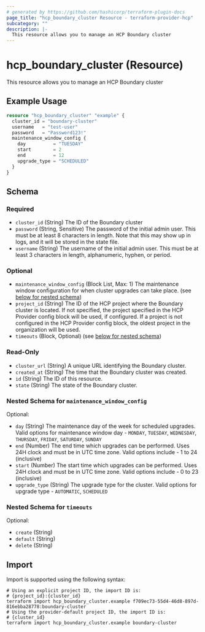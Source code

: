 ```yaml
---
# generated by https://github.com/hashicorp/terraform-plugin-docs
page_title: "hcp_boundary_cluster Resource - terraform-provider-hcp"
subcategory: ""
description: |-
  This resource allows you to manage an HCP Boundary cluster
---
```


# hcp_boundary_cluster (Resource)

This resource allows you to manage an HCP Boundary cluster

## Example Usage

```terraform
resource "hcp_boundary_cluster" "example" {
  cluster_id = "boundary-cluster"
  username   = "test-user"
  password   = "Password123!"
  maintenance_window_config {
    day          = "TUESDAY"
    start        = 2
    end          = 12
    upgrade_type = "SCHEDULED"
  }
}
```

<!-- schema generated by tfplugindocs -->
## Schema

### Required

- `cluster_id` (String) The ID of the Boundary cluster
- `password` (String, Sensitive) The password of the initial admin user. This must be at least 8 characters in length. Note that this may show up in logs, and it will be stored in the state file.
- `username` (String) The username of the initial admin user. This must be at least 3 characters in length, alphanumeric, hyphen, or period.

### Optional

- `maintenance_window_config` (Block List, Max: 1) The maintenance window configuration for when cluster upgrades can take place. (see [below for nested schema](#nestedblock--maintenance_window_config))
- `project_id` (String) The ID of the HCP project where the Boundary cluster is located.
If not specified, the project specified in the HCP Provider config block will be used, if configured.
If a project is not configured in the HCP Provider config block, the oldest project in the organization will be used.
- `timeouts` (Block, Optional) (see [below for nested schema](#nestedblock--timeouts))

### Read-Only

- `cluster_url` (String) A unique URL identifying the Boundary cluster.
- `created_at` (String) The time that the Boundary cluster was created.
- `id` (String) The ID of this resource.
- `state` (String) The state of the Boundary cluster.

<a id="nestedblock--maintenance_window_config"></a>
### Nested Schema for `maintenance_window_config`

Optional:

- `day` (String) The maintenance day of the week for scheduled upgrades. Valid options for maintenance window day - `MONDAY`, `TUESDAY`, `WEDNESDAY`, `THURSDAY`, `FRIDAY`, `SATURDAY`, `SUNDAY`
- `end` (Number) The end time which upgrades can be performed. Uses 24H clock and must be in UTC time zone. Valid options include - 1 to 24 (inclusive)
- `start` (Number) The start time which upgrades can be performed. Uses 24H clock and must be in UTC time zone. Valid options include - 0 to 23 (inclusive)
- `upgrade_type` (String) The upgrade type for the cluster. Valid options for upgrade type - `AUTOMATIC`, `SCHEDULED`


<a id="nestedblock--timeouts"></a>
### Nested Schema for `timeouts`

Optional:

- `create` (String)
- `default` (String)
- `delete` (String)

## Import

Import is supported using the following syntax:

```shell
# Using an explicit project ID, the import ID is:
# {project_id}:{cluster_id}
terraform import hcp_boundary_cluster.example f709ec73-55d4-46d8-897d-816ebba28778:boundary-cluster
# Using the provider-default project ID, the import ID is:
# {cluster_id}
terraform import hcp_boundary_cluster.example boundary-cluster
```
